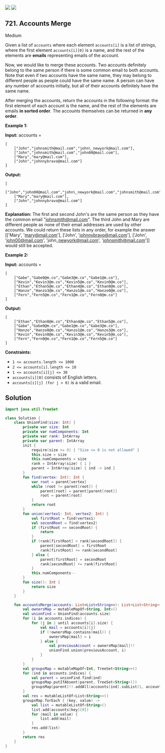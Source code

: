 [![](https://img.shields.io/github/stars/javadev/LeetCode-in-Kotlin?label=Stars&style=flat-square)](https://github.com/javadev/LeetCode-in-Kotlin)
[![](https://img.shields.io/github/forks/javadev/LeetCode-in-Kotlin?label=Fork%20me%20on%20GitHub%20&style=flat-square)](https://github.com/javadev/LeetCode-in-Kotlin/fork)

## 721\. Accounts Merge

Medium

Given a list of `accounts` where each element `accounts[i]` is a list of strings, where the first element `accounts[i][0]` is a name, and the rest of the elements are **emails** representing emails of the account.

Now, we would like to merge these accounts. Two accounts definitely belong to the same person if there is some common email to both accounts. Note that even if two accounts have the same name, they may belong to different people as people could have the same name. A person can have any number of accounts initially, but all of their accounts definitely have the same name.

After merging the accounts, return the accounts in the following format: the first element of each account is the name, and the rest of the elements are emails **in sorted order**. The accounts themselves can be returned in **any order**.

**Example 1:**

**Input:** accounts =

    [
        ["John","johnsmith@mail.com","john\_newyork@mail.com"],
        ["John","johnsmith@mail.com","john00@mail.com"],
        ["Mary","mary@mail.com"],
        ["John","johnnybravo@mail.com"]
    ]

**Output:**

    [
        ["John","john00@mail.com","john\_newyork@mail.com","johnsmith@mail.com"],
        ["Mary","mary@mail.com"],
        ["John","johnnybravo@mail.com"]
    ]

**Explanation:** The first and second John's are the same person as they have the common email "johnsmith@mail.com". The third John and Mary are different people as none of their email addresses are used by other accounts. We could return these lists in any order, for example the answer [['Mary', 'mary@mail.com'], ['John', 'johnnybravo@mail.com'], ['John', 'john00@mail.com', 'john\_newyork@mail.com', 'johnsmith@mail.com']] would still be accepted.

**Example 2:**

**Input:** accounts =

    [
        ["Gabe","Gabe0@m.co","Gabe3@m.co","Gabe1@m.co"],
        ["Kevin","Kevin3@m.co","Kevin5@m.co","Kevin0@m.co"],
        ["Ethan","Ethan5@m.co","Ethan4@m.co","Ethan0@m.co"],
        ["Hanzo","Hanzo3@m.co","Hanzo1@m.co","Hanzo0@m.co"],
        ["Fern","Fern5@m.co","Fern1@m.co","Fern0@m.co"]
    ]

**Output:**

    [
        ["Ethan","Ethan0@m.co","Ethan4@m.co","Ethan5@m.co"],
        ["Gabe","Gabe0@m.co","Gabe1@m.co","Gabe3@m.co"],
        ["Hanzo","Hanzo0@m.co","Hanzo1@m.co","Hanzo3@m.co"],
        ["Kevin","Kevin0@m.co","Kevin3@m.co","Kevin5@m.co"],
        ["Fern","Fern0@m.co","Fern1@m.co","Fern5@m.co"]
    ]

**Constraints:**

*   `1 <= accounts.length <= 1000`
*   `2 <= accounts[i].length <= 10`
*   `1 <= accounts[i][j] <= 30`
*   `accounts[i][0]` consists of English letters.
*   `accounts[i][j] (for j > 0)` is a valid email.

## Solution

```kotlin
import java.util.TreeSet

class Solution {
    class UnionFind(size: Int) {
        private var size: Int
        private var numComponents: Int
        private var rank: IntArray
        private var parent: IntArray
        init {
            require(size >= 0) { "Size <= 0 is not allowed" }
            this.size = size
            this.numComponents = size
            rank = IntArray(size) { 1 }
            parent = IntArray(size) { ind -> ind }
        }
        fun find(vertex: Int): Int {
            var root = parent[vertex]
            while (root != parent[root]) {
                parent[root] = parent[parent[root]]
                root = parent[root]
            }
            return root
        }
        fun union(vertex1: Int, vertex2: Int) {
            val firstRoot = find(vertex1)
            val secondRoot = find(vertex2)
            if (firstRoot == secondRoot) {
                return
            }
            if (rank[firstRoot] > rank[secondRoot]) {
                parent[secondRoot] = firstRoot
                rank[firstRoot] += rank[secondRoot]
            } else {
                parent[firstRoot] = secondRoot
                rank[secondRoot] += rank[firstRoot]
            }
            this.numComponents--
        }
        fun size(): Int {
            return size
        }
    }

    fun accountsMerge(accounts: List<List<String>>): List<List<String>> {
        val ownersMap = mutableMapOf<String, Int>()
        val unionFind = UnionFind(accounts.size)
        for (i in accounts.indices) {
            for (j in 1 until accounts[i].size) {
                val mail = accounts[i][j]
                if (!ownersMap.contains(mail)) {
                    ownersMap[mail] = i
                } else {
                    val previousAccount = ownersMap[mail]!!
                    unionFind.union(previousAccount, i)
                }
            }
        }
        val groupsMap = mutableMapOf<Int, TreeSet<String>>()
        for (ind in accounts.indices) {
            val parent = unionFind.find(ind)
            groupsMap.putIfAbsent(parent, TreeSet<String>())
            groupsMap[parent]!!.addAll(accounts[ind].subList(1, accounts[ind].size))
        }
        val res = mutableListOf<List<String>>()
        groupsMap.forEach { (key, value) ->
            val list = mutableListOf<String>()
            list.add(accounts[key][0])
            for (mail in value) {
                list.add(mail)
            }
            res.add(list)
        }
        return res
    }
}
```